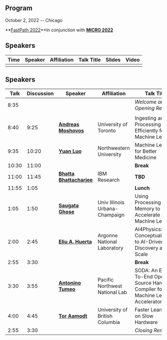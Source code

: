 ## Program
October 2, 2022 -- Chicago

**[FastPath 2022](https://fastpathconference.github.io/FastPath2022/Program/)**In conjunction with **[MICRO 2022](https://www.microarch.org/micro55/)**

## Speakers

| Time | Speaker | Affiliation | Talk Title | Slides | Video
| ---- | ---- | ---- | ---- | ---- | ----
|                  |  | | | |

## Speakers

| Talk | Discussion | Speaker | Affiliation | Talk Title | Slides/Paper | Video |
| ---- | ----       | ----    | ----        | ----       | ----   | ----  |
| 8:35 |            |         |             | *Welcome and Opening Remarks*     |        |  |
|      |            |         |             |            |        |       |
| 8:40 | 9:25       | **[Andreas Moshovos](https://fastpathconference.github.io/FastPath2022/Program/Moshovos)**             | University of Toronto                          | Ingesting and Processing Data Efficiently for Machine Learning |   |  |
| 9:35 | 10:20       | **[Yuan Luo](https://fastpathconference.github.io/FastPath2022/Program/Luo)**             | Northwestern University                          | Machine Learning for Better Medicine |   |  |
| 10:30 | 11:00       |              |                           | **Break** |   |  |
| 11:00 | 11:45       | **[Bhatta Bhattacharjee](https://fastpathconference.github.io/FastPath2022/Program/Bhattacharjee)**             | IBM Research                          | **TBD** |   |  |
| 11:55 | 1:05       |              |                           | **Lunch** |   |  |
| 1:05 | 1:50       | **[Saugata Ghose](https://fastpathconference.github.io/FastPath2022/Program/Ghose)**             | Univ Illinois Urbana-Champaign                          | Using Processing-in-Memory to Accelerate Edge Machine Learning |   |  |
| 2:00 | 2:45       | **[Eliu A. Huerta](https://fastpathconference.github.io/FastPath2022/Program/Huerta)**             | Argonne National Laboratory                          | AI4Physics: From Conceptualization to AI-Driven Discovery at Scale |   |  |
| 2:55 | 3:30       |              |                           | **Break** |   |  |
| 3:30 | 3:55       | **[Antonino Tumeo](https://fastpathconference.github.io/FastPath2022/Program/Tumeo)**             | Pacific Northwest National Lab                        | SODA: An End-To-End Open-Source Hardware Compiler for Machine Learning Accelerators |   |  |
| 4:00 | 4:45       | **[Tor Aamodt](https://fastpathconference.github.io/FastPath2022/Program/Aamodt)**             | University of British Columbia                        | Faster Learning on Slow Hardware |   |  |
| 2:55 | 3:30       |              |                           | *Closing Remarks* |   |  |
